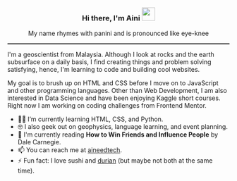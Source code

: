 ### <div align="center">Hi there, I'm Aini <img src="https://raw.githubusercontent.com/MartinHeinz/MartinHeinz/master/wave.gif" width="30px"> </div>

<p align="center">
  My name rhymes with panini and is pronounced like eye-knee
</p>

<hr style="border:1.5px solid gray"> </hr>

I'm a geoscientist from Malaysia. Although I look at rocks and the earth subsurface on a daily basis, I find creating things and problem solving satisfying, hence, I'm learning  to code and building cool websites. 

My goal is to brush up on HTML and CSS before I move on to JavaScript and other programming languages. Other than Web Development, I am also interested in Data Science and have been enjoying Kaggle short courses. Right now I am working on coding challenges from Frontend Mentor.

- 👩‍💻 I’m currently learning HTML, CSS, and Python.
- 🤓 I also geek out on geophysics, language learning, and event planning.
- 📖 I'm currently reading **How to Win Friends and Influence People** by Dale Carnegie.
- 📫 You can reach me at <a href="https://twitter.com/aineedtech">aineedtech</a>.
- ⚡ Fun fact: I love sushi and [durian](https://en.wikipedia.org/wiki/Durian) (but maybe not both at the same time).




<!--
**aineedtech/aineedtech** is a ✨ _special_ ✨ repository because its `README.md` (this file) appears on your GitHub profile.

Here are some ideas to get you started:

- 🔭 I’m currently working on ...
- 🌱 I’m currently learning ...
- 👯 I’m looking to collaborate on ...
- 🤔 I’m looking for help with ...
- 💬 Ask me about ...
- 📫 How to reach me: ...
- 😄 Pronouns: ...
- ⚡ Fun fact: ...
-->
